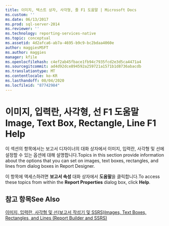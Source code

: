 ```yaml
---
title: 이미지, 텍스트 상자, 사각형, 줄 F1 도움말 | Microsoft Docs
ms.custom: ''
ms.date: 06/13/2017
ms.prod: sql-server-2014
ms.reviewer: ''
ms.technology: reporting-services-native
ms.topic: conceptual
ms.assetid: 4d2afca6-ab7a-4695-b9c9-bc2bdaa4060e
author: maggiesMSFT
ms.author: maggies
manager: kfile
ms.openlocfilehash: c4ef2ab45fbace1fb94c7935fcd2e3d5ca4471a4
ms.sourcegitcommit: ad4d92dce894592a259721a1571b1d8736abacdb
ms.translationtype: MT
ms.contentlocale: ko-KR
ms.lasthandoff: 08/04/2020
ms.locfileid: "87742984"
---
```

# <a name="image-text-box-rectangle-line-f1-help"></a><span data-ttu-id="9996f-102">이미지, 입력란, 사각형, 선 F1 도움말</span><span class="sxs-lookup"><span data-stu-id="9996f-102">Image, Text Box, Rectangle, Line F1 Help</span></span>
  <span data-ttu-id="9996f-103">이 섹션의 항목에서는 보고서 디자이너의 대화 상자에서 이미지, 입력란, 사각형 및 선에 설정할 수 있는 옵션에 대해 설명합니다.</span><span class="sxs-lookup"><span data-stu-id="9996f-103">Topics in this section provide information about the options that you can set on images, text boxes, rectangles, and lines from dialog boxes in Report Designer.</span></span>  
  
 <span data-ttu-id="9996f-104">이 항목에 액세스하려면 **보고서 속성** 대화 상자에서 **도움말**을 클릭합니다.</span><span class="sxs-lookup"><span data-stu-id="9996f-104">To access these topics from within the **Report Properties** dialog box, click **Help**.</span></span>  
  
## <a name="see-also"></a><span data-ttu-id="9996f-105">참고 항목</span><span class="sxs-lookup"><span data-stu-id="9996f-105">See Also</span></span>  
 [<span data-ttu-id="9996f-106">이미지, 입력란, 사각형 및 선&#40;보고서 작성기 및 SSRS&#41;</span><span class="sxs-lookup"><span data-stu-id="9996f-106">Images, Text Boxes, Rectangles, and Lines &#40;Report Builder and SSRS&#41;</span></span>](report-design/rectangles-and-lines-report-builder-and-ssrs.md)  
  
  
